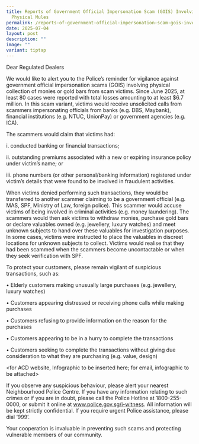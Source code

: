 ```yaml
---
title: Reports of Government Official Impersonation Scam (GOIS) Involving
  Physical Mules
permalink: /reports-of-government-official-impersonation-scam-gois-involving-physical-mules/
date: 2025-07-04
layout: post
description: ""
image: ""
variant: tiptap
---
```

<p>Dear Regulated Dealers</p>
<p>We would like to alert you to the Police’s reminder for vigilance against
government official impersonation scams (GOIS) involving physical collection
of monies or gold bars from scam victims. Since June 2025, at least 80
cases were reported with total losses amounting to at least $6.7 million.
In this scam variant, victims would receive unsolicited calls from scammers
impersonating officials from banks (e.g. DBS, Maybank), financial institutions
(e.g. NTUC, UnionPay) or government agencies (e.g. ICA).</p>
<p>The scammers would claim that victims had:</p>
<p>i. conducted banking or financial transactions;</p>
<p>ii. outstanding premiums associated with a new or expiring insurance policy
under victim’s name; or</p>
<p>iii. phone numbers (or other personal/banking information) registered
under victim’s details that were found to be involved in fraudulent activities.</p>
<p>When victims denied performing such transactions, they would be transferred
to another scammer claiming to be a government official (e.g. MAS, SPF,
Ministry of Law, foreign police). This scammer would accuse victims of
being involved in criminal activities (e.g. money laundering). The scammers
would then ask victims to withdraw monies, purchase gold bars or declare
valuables owned (e.g. jewellery, luxury watches) and meet unknown subjects
to hand over these valuables for investigation purposes. In some cases,
victims were instructed to place the valuables in discreet locations for
unknown subjects to collect. Victims would realise that they had been scammed
when the scammers become uncontactable or when they seek verification with
SPF.</p>
<p>To protect your customers, please remain vigilant of suspicious transactions,
such as:</p>
<p>• Elderly customers making unusually large purchases (e.g. jewellery,
luxury watches)</p>
<p>• Customers appearing distressed or receiving phone calls while making
purchases</p>
<p>• Customers refusing to provide information on the reason for the purchases</p>
<p>• Customers appearing to be in a hurry to complete the transactions</p>
<p>• Customers seeking to complete the transactions without giving due consideration
to what they are purchasing (e.g. value, design)</p>
<p>&lt;for ACD website, Infographic to be inserted here; for email, infographic
to be attached&gt;</p>
<p>If you observe any suspicious behaviour, please alert your nearest Neighbourhood
Police Centre. If you have any information relating to such crimes or if
you are in doubt, please call the Police Hotline at 1800-255-0000, or submit
it online at <a href="http://www.police.gov.sg/i-witness" rel="noopener noreferrer nofollow" target="_blank">www.police.gov.sg/i-witness</a>.
All information will be kept strictly confidential. If you require urgent
Police assistance, please dial ‘999’.</p>
<p></p>
<p>Your cooperation is invaluable in preventing such scams and protecting
vulnerable members of our community.</p>
<p></p>